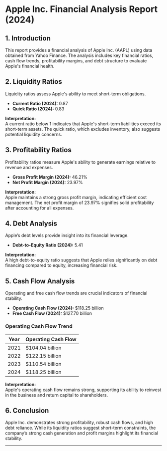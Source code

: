 # Apple Inc. Financial Analysis Report (2024)

## 1. Introduction
This report provides a financial analysis of Apple Inc. (AAPL) using data obtained from Yahoo Finance. The analysis includes key financial ratios, cash flow trends, profitability margins, and debt structure to evaluate Apple's financial health.

## 2. Liquidity Ratios
Liquidity ratios assess Apple's ability to meet short-term obligations.

- **Current Ratio (2024):** 0.87  
- **Quick Ratio (2024):** 0.83  

**Interpretation:**  
A current ratio below 1 indicates that Apple's short-term liabilities exceed its short-term assets. The quick ratio, which excludes inventory, also suggests potential liquidity concerns.

## 3. Profitability Ratios
Profitability ratios measure Apple's ability to generate earnings relative to revenue and expenses.

- **Gross Profit Margin (2024):** 46.21%  
- **Net Profit Margin (2024):** 23.97%  

**Interpretation:**  
Apple maintains a strong gross profit margin, indicating efficient cost management. The net profit margin of 23.97% signifies solid profitability after accounting for all expenses.

## 4. Debt Analysis
Apple’s debt levels provide insight into its financial leverage.

- **Debt-to-Equity Ratio (2024):** 5.41  

**Interpretation:**  
A high debt-to-equity ratio suggests that Apple relies significantly on debt financing compared to equity, increasing financial risk.

## 5. Cash Flow Analysis
Operating and free cash flow trends are crucial indicators of financial stability.

- **Operating Cash Flow (2024):** $118.25 billion  
- **Free Cash Flow (2024):** $127.70 billion  

### **Operating Cash Flow Trend**
| Year | Operating Cash Flow |
|------|----------------------|
| 2021 | $104.04 billion |
| 2022 | $122.15 billion |
| 2023 | $110.54 billion |
| 2024 | $118.25 billion |

**Interpretation:**  
Apple's operating cash flow remains strong, supporting its ability to reinvest in the business and return capital to shareholders.

## 6. Conclusion
Apple Inc. demonstrates strong profitability, robust cash flows, and high debt reliance. While its liquidity ratios suggest short-term constraints, the company’s strong cash generation and profit margins highlight its financial stability.

---

